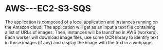 # AWS---EC2-S3-SQS
The application is composed of a local application and instances running on the Amazon cloud. The application will get as an input a text file containing a list of URLs of images. Then, instances will be launched in AWS (workers). Each worker will download image files, use some OCR library to identify text in those images (if any) and display the image with the text in a webpage. 
